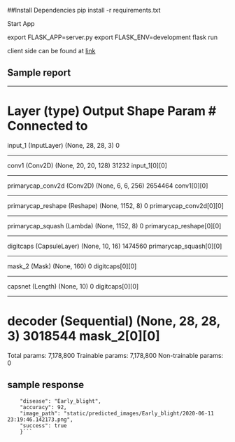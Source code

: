 ##Install Dependencies
pip install -r requirements.txt

Start App

export FLASK_APP=server.py
export FLASK_ENV=development
flask run

client side can be found at [link](https://github.com/Tobenna-KA/mimeai/)

## Sample report
__________________________________________________________________________________________________
Layer (type)                    Output Shape         Param #     Connected to                     
==================================================================================================
input_1 (InputLayer)            (None, 28, 28, 3)    0                                            
__________________________________________________________________________________________________
conv1 (Conv2D)                  (None, 20, 20, 128)  31232       input_1[0][0]                    
__________________________________________________________________________________________________
primarycap_conv2d (Conv2D)      (None, 6, 6, 256)    2654464     conv1[0][0]                      
__________________________________________________________________________________________________
primarycap_reshape (Reshape)    (None, 1152, 8)      0           primarycap_conv2d[0][0]          
__________________________________________________________________________________________________
primarycap_squash (Lambda)      (None, 1152, 8)      0           primarycap_reshape[0][0]         
__________________________________________________________________________________________________
digitcaps (CapsuleLayer)        (None, 10, 16)       1474560     primarycap_squash[0][0]          
__________________________________________________________________________________________________
mask_2 (Mask)                   (None, 160)          0           digitcaps[0][0]                  
__________________________________________________________________________________________________
capsnet (Length)                (None, 10)           0           digitcaps[0][0]                  
__________________________________________________________________________________________________
decoder (Sequential)            (None, 28, 28, 3)    3018544     mask_2[0][0]                     
==================================================================================================
Total params: 7,178,800
Trainable params: 7,178,800
Non-trainable params: 0

## sample response

```{
    "disease": "Early_blight",
    "accuracy": 92, 
    "image_path": "static/predicted_images/Early_blight/2020-06-11 23:19:46.142173.png",
    "success": true
    }``` 

